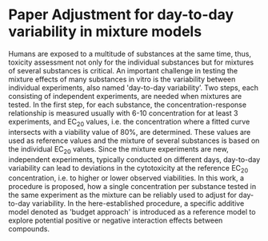 # Paper Adjustment for day-to-day variability in mixture models

Humans are exposed to a multitude of substances at the same time, thus, toxicity assessment not only for the individual substances but for mixtures of several substances is critical.
An important challenge in testing the mixture effects of many substances in vitro is the variability between individual experiments, also named 'day-to-day variability’.
Two steps, each consisting of independent experiments, are needed when mixtures are tested. 
In the first step, for each substance, the concentration-response relationship is measured usually with 6-10 concentration for at least $3$ experiments, and EC$_{20}$ values, i.e. the concentration where a fitted curve intersects with a viability value of 80\%, are determined.
These values are used as reference values and the mixture of several substances is based on the individual EC$_{20}$ values.
Since the mixture experiments are new, independent experiments, typically conducted on different days, day-to-day variability can lead to deviations in the cytotoxicity at the reference EC$_{20}$ concentration, i.e. to higher or lower observed viabilities.
In this work, a procedure is proposed, how a single concentration per substance tested in the same experiment as the mixture can be reliably used to adjust for day-to-day variability.
In the here-established procedure, a specific additive model denoted as 'budget approach' is introduced as a reference model to explore potential positive or negative interaction effects between compounds.
